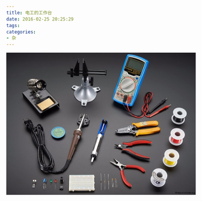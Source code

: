 ```yaml
---
title: 电工的工作台
date: 2016-02-25 20:25:29
tags:
categories: 
- 杂
---
```


![Image](/images/2016-02-25/20-25-34.jpg)